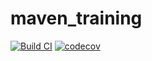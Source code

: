 # maven_training

[![Build CI](https://github.com/S10ry/maven_training/actions/workflows/build.yml/badge.svg)](https://github.com/S10ry/maven_training/actions/workflows/build.yml)
[![codecov](https://codecov.io/gh/S10ry/maven_training/branch/main/graph/badge.svg?token=WXZ741FYSH)](https://codecov.io/gh/S10ry/maven_training)
